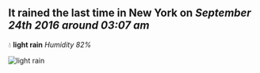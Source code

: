 ## It rained the last time in New York on *September 24th 2016 around 03:07 am*
💧  **light rain** *Humidity 82%*

![light rain](http://openweathermap.org/img/w/10n.png)

